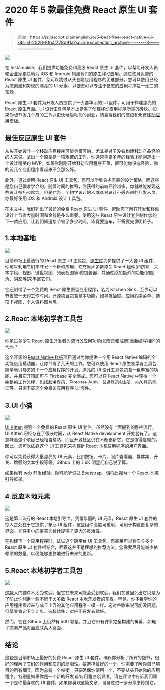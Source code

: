# 2020 年 5 款最佳免费 React 原生 UI 套件

> 原文：<https://javascript.plainenglish.io/5-best-free-react-native-ui-kits-of-2020-8fb4f728d91a?source=collection_archive---------3----------------------->

![](img/55bd30a1e12ce3f28d19f1bc658cb087.png)

在 Instamobile，我们提供功能免费和高级 React 原生 UI 套件，以帮助开发人员和企业家更快地为 iOS 和 Android 构建他们的原生移动应用。通过使用免费的 React 原生 UI 套件，您可以跳过从头创建应用程序的困难部分。您可以使用已经为您创建和实现的漂亮的 UI 元素，以便您可以专注于使您的应用程序独一无二的东西。

React 原生 UI 套件为开发人员提供了一大套华丽的 UI 组件，可用于构建漂亮的 React 原生界面。UI 设计工具包基本上提供了创建移动应用程序所需的砖块。如果你想节省几个月的工作并更快地启动你的创业，请查看我们的高级和免费[移动应用模板](https://www.instamobile.io)。

## 最佳反应原生 UI 套件

从头开始设计一个移动应用程序可能会很可怕，尤其是对于没有构建移动产品经验的人来说。拿出一个原型是一项艰苦的工作，你通常需要多年的经验才能创造出一个设计精美的 MVP。如果你刚刚开始移动应用程序开发，很可能你没有经验，你的前几个应用程序看起来不会那么好。

此外，通过使用 React 原生 UI 工具包，您可以学到许多有趣的设计策略，而这些是您自己很难学会的。随着时间的推移，你获得的前端经验越多，你就越能发现这些设计技巧和修饰。但是作为一个初学设计的人或者对设计不感兴趣的开发人员，你最好使用 iOS 和 Android 设计工具包。

在本文中，我们列出了最好的免费 React 原生 UI 套件，帮助您了解在开发和移动设计上节省大量时间和金钱是多么重要。使用这些 React 原生设计套件制作您的下一款应用，让我们知道您节省了多少时间。毕竟要造车，不需要先发明轮子。

## 1.本地基地

![](img/396b7d3361e75c51dfcf1fb90ecefd9c.png)

目前市场上最流行的 React 原生 UI 工具包，[原生库](https://github.com/GeekyAnts/NativeBase)为你提供了一大套 UI 组件，你可以利用它们来开发一个新的应用。它充当大多数原生 React 组件(如按钮、文本字段、视图、键盘视图、列表视图等)的包装器，并通过添加额外的功能(如圆角、阴影等)来丰富它们。

它还附带了一个免费的 React 原生原型应用程序，名为 Kitchen Sink，至少可以节省您一天的工作时间。开源项目包含基本功能，如导航抽屉、应用程序菜单、选项卡视图、个人资料图片等。

## 2.React 本地初学者工具包

![](img/2829f92740635372ebe197a69d62afed.png)

你见过多少次 React 原生开发者为流行的应用功能(如登录和注册)重新编写相同的代码？

这个开源的 [React Native 样板](https://www.instamobile.io/app-templates/react-native-starter-kit-firebase/)项目通过为你提供一个用 React Native 编码的全功能应用启动器，让你节省了几天的工作。您可以使用 React 原生初学者工具包简单地引导您的下一个应用程序的开发。漂亮的 UI 设计工具包包含一组丰富的功能，并且它开箱即可与 Firebase 完全集成。您可以在 React Native 中获得一个完整的工作流程，包括脸书登录、Firebase Auth、普通登录&注册、持久登录凭证等。只需下载这个免费的应用程序 UI 套件。

## 3.UI 小猫

![](img/a3aff2d8ec78bca30b3c684b6f813a89.png)

[UI Kitten](https://github.com/akveo/react-native-ui-kitten) 是另一个免费的 React 原生 UI 套件。虽然没有上面提到的那些流行，UI Kitten 已经存在了很长时间，从 React Native development 开始就有了。这意味着这个项目已经相当成熟，而且开源社区仍在不断更新它，它是值得信赖的。因此，您可以依靠这个 UI 工具包来构建新 React 本机应用程序的用户界面。

你可以免费获得大量漂亮的 UI 元素，比如按钮、卡片、照片查看器、媒体集、开关、增强的文本字段等等。Github 上的 3.6K 明星们自己说了算。

如果你有 web 开发经验，你可能听说过 Bootstrap。请将此视为一个 React 本机引导框架。

## 4.反应本地元素

![](img/e5e81bb79ef800df6a81a98215dffca7.png)

这是第二流行的 React 本地引导库。凭借华丽的 UI 元素，React 原生 UI 套件的惊人之处在于它提供了核心 UI 组件，这些组件高度可重用，可用于构建更复杂的界面。元件更小的事实为设计提供了更大的灵活性。

在构建下一个应用程序时，试试这个跨平台 UI 工具包。您甚至可以将它与多个 React 原生 UI 套件相结合，尽管这并不是理想的推荐方法。您需要尽可能减少依赖项的数量，以便能够更快地进行未来的更新。

## 5.React 本地初学者工具包

![](img/7266f38e9b096bc863d7b7135ca2259f.png)

[这款](https://github.com/flatlogic/react-native-starter)入门套件不太受欢迎，但它在未来可能会受到欢迎。我们在这里列出它只是为了防止你想用一些不同于大多数 React 本地开发者的东西。毕竟，你不希望你的应用程序看起来与成千上万的其他应用程序一模一样。这对谷歌来说可能没问题，但苹果肯定不会让步。选择越多，对应用开发者越好。

然而，它在 Github 上仍然有 500 颗星，并且它带有许多完全构建的屏幕，如电子商务产品页面或联系人页面。

## 结论

这些是目前市场上最好的免费 React 原生 UI 套件。确保你分析了所有的细节，很好的理解了它们的作用和它们的局限性。要选择最好的一个，你需要了解你自己项目的所有细节，因为总有一个权衡。只要确保你使用一个，不要从头开始你的应用程序，特别是如果你是一个新的开发者/应用程序创建者。请在评论中告诉我们哪一个是你最喜欢的 UI 套件。如果你喜欢这篇文章，请通过进一步分享来传播它。